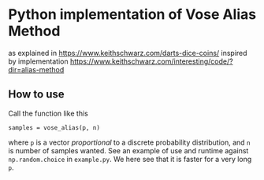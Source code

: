# Python implementation of Vose Alias Method
as explained in https://www.keithschwarz.com/darts-dice-coins/
inspired by implementation https://www.keithschwarz.com/interesting/code/?dir=alias-method

## How to use
Call the function like this

```
samples = vose_alias(p, n)
```

where `p` is a vector _proportional_ to a discrete probability distribution, and  `n` is number of samples wanted. 
See an example of use and runtime against `np.random.choice` in `example.py`. We here see that it is faster for a very long `p`.

